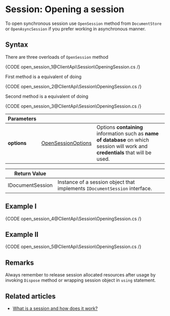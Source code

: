 # Session: Opening a session

To open synchronous session use `OpenSession` method from `DocumentStore` or `OpenAsyncSession` if you prefer working in asynchronous manner.

## Syntax

There are three overloads of `OpenSession` method

{CODE open_session_1@ClientApi\Session\OpeningSession.cs /}

First method is a equivalent of doing

{CODE open_session_2@ClientApi\Session\OpeningSession.cs /}

Second method is a equivalent of doing

{CODE open_session_3@ClientApi\Session\OpeningSession.cs /}

| Parameters | | |
| ------------- | ------------- | ----- |
| **options** | [OpenSessionOptions](../../glossary/open-session-options) | Options **containing** information such as **name of database** on which session will work and **credentials** that will be used. |

| Return Value | |
| ------------- | ----- |
| IDocumentSession | Instance of a session object that implements `IDocumentSession` interface. |

## Example I

{CODE open_session_4@ClientApi\Session\OpeningSession.cs /}

## Example II

{CODE open_session_5@ClientApi\Session\OpeningSession.cs /}

## Remarks

Always remember to release session allocated resources after usage by invoking `Dispose` method or wrapping session object in `using` statement.

## Related articles

- [What is a session and how does it work?](./what-is-a-session-and-how-does-it-work)  
